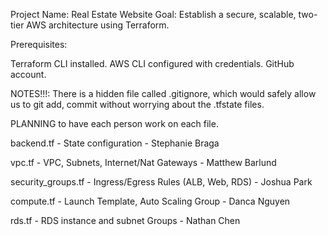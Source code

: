 Project Name: Real Estate Website
Goal: Establish a secure, scalable, two-tier AWS architecture using Terraform.


Prerequisites:

Terraform CLI installed.
AWS CLI configured with credentials.
GitHub account.

NOTES!!!: There is a hidden file called .gitignore, which would safely allow us
to git add, commit without worrying about the .tfstate files.

PLANNING to have each person work on each file.

backend.tf - State configuration - Stephanie Braga

vpc.tf - VPC, Subnets, Internet/Nat Gateways - Matthew Barlund

security_groups.tf - Ingress/Egress Rules (ALB, Web, RDS) - Joshua Park

compute.tf - Launch Template, Auto Scaling Group - Danca Nguyen

rds.tf - RDS instance and subnet Groups - Nathan Chen
